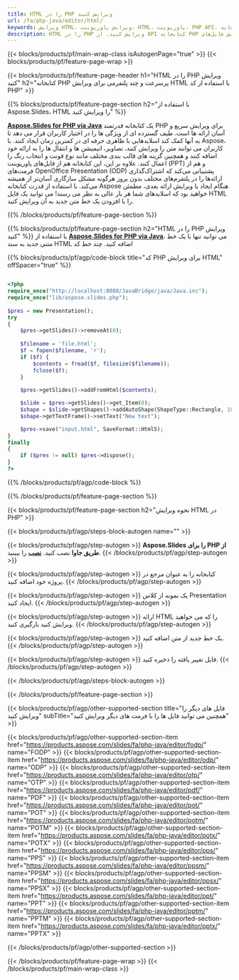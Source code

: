 ```yaml
---
title: HTML را در PHP ویرایش کنید
url: /fa/php-java/editor/html/
keywords: ویرایش HTML، ویرایش پاورپوینت، HTML، پاورپوینت، PHP API، کتابخانه PHP
description: HTML را در PHP ویرایش کنید. از API کتابخانه PHP برای ویرایش فایل‌های HTML استفاده کنید
---
```


{{< blocks/products/pf/main-wrap-class isAutogenPage="true" >}}
{{< blocks/products/pf/feature-page-wrap >}}

{{< blocks/products/pf/feature-page-header h1="HTML را در PHP ویرایش کنید" h2="کتابخانه PHP پرسرعت و چند پلتفرمی برای ویرایش HTML با استفاده از کد PHP" >}}

{{% blocks/products/pf/feature-page-section h2="با استفاده از Aspose.Slides، HTML را ویرایش کنید" %}}

[**Aspose.Slides for PHP via Java**](https://products.aspose.com/slides/fa/php-java/) یک کتابخانه قدرتمند PHP برای ویرایش سریع و آسان ارائه ها است. طیف گسترده ای از ویژگی ها را در اختیار کاربران قرار می دهد تا به آنها کمک کند اسلایدهایی با ظاهری حرفه ای در کمترین زمان ایجاد کنند. با Aspose، کاربران می توانند متن را ویرایش کنند، تصاویر، انیمیشن ها و انتقال ها را به ارائه خود اضافه کنند و همچنین گزینه های قالب بندی مختلف مانند نوع فونت و انتخاب رنگ را اعمال کنند. علاوه بر این، این کتابخانه هم از فایل‌های پاورپوینت (PPT) و هم از فرمت‌های OpenOffice Presentation (ODP) پشتیبانی می‌کند که اشتراک‌گذاری ارائه‌ها را در پلتفرم‌های مختلف بدون بروز هرگونه مشکل سازگاری آسان‌تر از همیشه می‌کند. با استفاده از قدرت کتابخانه Aspose هنگام ایجاد یا ویرایش ارائه بعدی، مطمئن خواهید بود که اسلایدهای شما هر بار عالی به نظر می رسند!
می توانید یک فایل HTML را با افزودن یک خط متن جدید به آن ویرایش کنید. 

{{% /blocks/products/pf/feature-page-section %}}

{{% blocks/products/pf/feature-page-section  h2="HTML را در PHP ویرایش کنید" %}}
با استفاده از [**Aspose.Slides for PHP via Java**](https://products.aspose.com/slides/fa/php-java/)، می توانید تنها با یک خط متنی جدید به سند HTML اضافه کنید. چند خط کد

{{% blocks/products/pf/agp/code-block title="کد PHP برای ویرایش HTML" offSpacer="true" %}}

```php

<?php
require_once("http://localhost:8080/JavaBridge/java/Java.inc");
require_once("lib/aspose.slides.php");
        
$pres = new Presentation();
try
{
    $pres->getSlides()->removeAt(0);
    
    $filename = 'file.html';
    $f = fopen($filename, 'r');
    if ($f) {
        $contents = fread($f, filesize($filename));
        fclose($f);
    }
    
    $pres->getSlides()->addFromHtml($contents);

    $slide = $pres->getSlides()->get_Item(0);     
    $shape = $slide->getShapes()->addAutoShape(ShapeType::Rectangle, 10, 10, 100, 50);
    $shape->getTextFrame()->setText("New text");

    $pres->save("input.html", SaveFormat::Html5);        
}
finally
{
    if ($pres != null) $pres->dispose();
}
?>
```
{{% /blocks/products/pf/agp/code-block %}}

{{% /blocks/products/pf/feature-page-section %}}

{{< blocks/products/pf/feature-page-section  h2="نحوه ویرایش HTML در PHP" >}}

{{< blocks/products/pf/agp/steps-block-autogen name="" >}}


{{< blocks/products/pf/agp/step-autogen >}}
**Aspose.Slides را برای PHP از طریق جاوا** نصب کنید. [**نصب**](https://docs.aspose.com/slides/php-java/installation/) را ببینید.
{{< /blocks/products/pf/agp/step-autogen >}}

{{< blocks/products/pf/agp/step-autogen >}}
کتابخانه را به عنوان مرجع در پروژه خود اضافه کنید.
{{< /blocks/products/pf/agp/step-autogen >}}

{{< blocks/products/pf/agp/step-autogen >}}
یک نمونه از کلاس Presentation ایجاد کنید.
{{< /blocks/products/pf/agp/step-autogen >}}

{{< blocks/products/pf/agp/step-autogen >}}
ارائه HTML را که می خواهید ویرایش کنید بارگیری کنید.
{{< /blocks/products/pf/agp/step-autogen >}}

{{< blocks/products/pf/agp/step-autogen >}}
یک خط جدید از متن اضافه کنید.
{{< /blocks/products/pf/agp/step-autogen >}}

{{< blocks/products/pf/agp/step-autogen >}}
فایل تغییر یافته را ذخیره کنید.
{{< /blocks/products/pf/agp/step-autogen >}}

{{< /blocks/products/pf/agp/steps-block-autogen >}}


{{< /blocks/products/pf/feature-page-section >}}

{{< blocks/products/pf/agp/other-supported-section title="فایل های دیگر را ویرایش کنید" subTitle="همچنین می توانید فایل ها را با فرمت های دیگر ویرایش کنید" >}}

{{< blocks/products/pf/agp/other-supported-section-item href="https://products.aspose.com/slides/fa/php-java/editor/fodp/" name="FODP" >}}
{{< blocks/products/pf/agp/other-supported-section-item href="https://products.aspose.com/slides/fa/php-java/editor/odp/" name="ODP" >}}
{{< blocks/products/pf/agp/other-supported-section-item href="https://products.aspose.com/slides/fa/php-java/editor/otp/" name="OTP" >}}
{{< blocks/products/pf/agp/other-supported-section-item href="https://products.aspose.com/slides/fa/php-java/editor/pdf/" name="PDF" >}}
{{< blocks/products/pf/agp/other-supported-section-item href="https://products.aspose.com/slides/fa/php-java/editor/pot/" name="POT" >}}
{{< blocks/products/pf/agp/other-supported-section-item href="https://products.aspose.com/slides/fa/php-java/editor/potm/" name="POTM" >}}
{{< blocks/products/pf/agp/other-supported-section-item href="https://products.aspose.com/slides/fa/php-java/editor/potx/" name="POTX" >}}
{{< blocks/products/pf/agp/other-supported-section-item href="https://products.aspose.com/slides/fa/php-java/editor/pps/" name="PPS" >}}
{{< blocks/products/pf/agp/other-supported-section-item href="https://products.aspose.com/slides/fa/php-java/editor/ppsm/" name="PPSM" >}}
{{< blocks/products/pf/agp/other-supported-section-item href="https://products.aspose.com/slides/fa/php-java/editor/ppsx/" name="PPSX" >}}
{{< blocks/products/pf/agp/other-supported-section-item href="https://products.aspose.com/slides/fa/php-java/editor/ppt/" name="PPT" >}}
{{< blocks/products/pf/agp/other-supported-section-item href="https://products.aspose.com/slides/fa/php-java/editor/pptm/" name="PPTM" >}}
{{< blocks/products/pf/agp/other-supported-section-item href="https://products.aspose.com/slides/fa/php-java/editor/pptx/" name="PPTX" >}}


{{< /blocks/products/pf/agp/other-supported-section >}}

{{< /blocks/products/pf/feature-page-wrap >}}
{{< /blocks/products/pf/main-wrap-class >}}